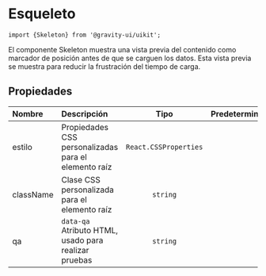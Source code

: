 <!--GITHUB_BLOCK-->

# Esqueleto

<!--/GITHUB_BLOCK-->

```tsx
import {Skeleton} from '@gravity-ui/uikit';
```

El componente Skeleton muestra una vista previa del contenido como marcador de posición antes de que se carguen los datos. Esta vista previa se muestra para reducir la frustración del tiempo de carga.

## Propiedades

| Nombre    | Descripción                                          |         Tipo          | Predeterminado |
| :-------- | :--------------------------------------------------- | :-------------------: | :------------: |
| estilo    | Propiedades CSS personalizadas para el elemento raíz | `React.CSSProperties` |                |
| className | Clase CSS personalizada para el elemento raíz        |       `string`        |                |
| qa        | `data-qa` Atributo HTML, usado para realizar pruebas |       `string`        |                |

